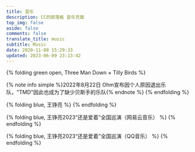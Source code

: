 ```yaml
---
title: 音乐
description: CC的部落格 音乐页面
top_img: false
aside: false
comments: false
translate_title: music
subtitle: Music
date: 2020-11-08 15:29:33
updated: 2023-06-09 23:13:42
---
```

<link rel="stylesheet" href="https://cdn.chuqis.com/npm/aplayer/dist/APlayer.min.css">
<script src="https://cdn.chuqis.com/npm/aplayer/dist/APlayer.min.js"></script>
<script src="https://cdn.chuqis.com/npm/@xizeyoupan/meting/dist/Meting.min.js"></script>
<script>var meting_api="https://music.startly.cn/?server=:server&type=:type&id=:id&auth=:auth&r=:r"</script>

<!-- https://music.startly.cn/ 不支持 artist
https://meting.yany.ml/api 不支持 qq音乐 音频
https://geekswg-meting.geekswg.top/api 不支持 qq音乐
https://meting.ccknbc.cc/api 支持 Netease, QQ, YouTube Music, Spotify -->

{% folding green open, Three Man Down × Tilly Birds %}
<!-- {% note green 'fa-solid fa-dice-three' simple %}Three Man Down × Tilly Birds{% endnote %} -->
<meting-js server="netease" type="playlist" id="5457110860" list-folded="true" theme="#8fbc8f"></meting-js>
{% note info simple %}2022年8月22日 Ohm宣布因个人原因退出乐队，"TMD"因此也成为了缺少贝斯手的乐队{% endnote %}
{% endfolding %}

{% folding blue, 王铮亮 %}
<meting-js server="netease" type="playlist" id="7681620447" list-folded="true" theme="#8fbc8f"></meting-js>
{% endfolding %}

{% folding blue, 王铮亮2023“还是爱着”全国巡演（网易云音乐） %}
<meting-js server="netease" type="playlist" id="8448821577" list-folded="true" theme="#8fbc8f"></meting-js>
{% endfolding %}

{% folding blue, 王铮亮2023“还是爱着”全国巡演（QQ音乐） %}
<meting-js server="tencent" type="playlist" id="8913885866" list-folded="true" theme="#8fbc8f"></meting-js>
{% endfolding %}
